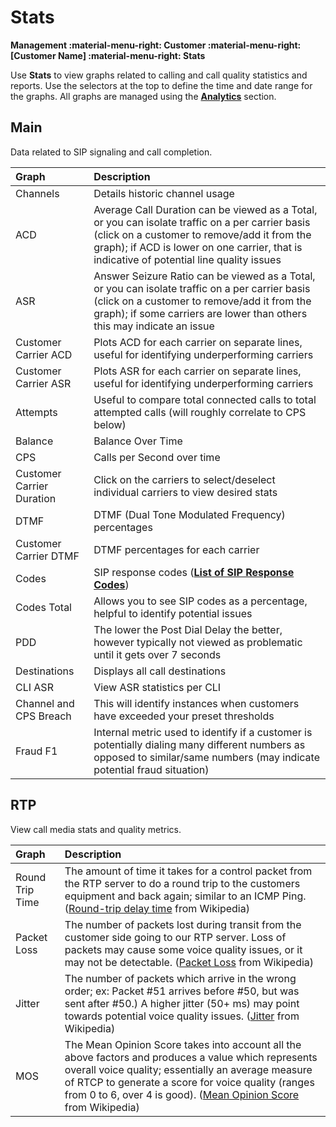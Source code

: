 # Stats
**Management :material-menu-right: Customer :material-menu-right: [Customer Name] :material-menu-right: Stats**

Use **Stats** to view graphs related to calling and call quality statistics and reports. Use the selectors at the top to define the time and date range for the graphs.  All graphs are managed using the [**Analytics**](https://docs.connexcs.com/developers/analytics/) section. 

## Main
Data related to SIP signaling and call completion.  

|Graph|Description |
|:------------|:-------------------------------------------------|
|Channels |Details historic channel usage|
|ACD|Average Call Duration can be viewed as a Total, or you can isolate traffic on a per carrier basis (click on a customer to remove/add it from the graph); if ACD is lower on one carrier, that is indicative of potential line quality issues|
|ASR |Answer Seizure Ratio can be viewed as a Total, or you can isolate traffic on a per carrier basis (click on a customer to remove/add it from the graph); if some carriers are lower than others this may indicate an issue|
|Customer Carrier ACD|Plots ACD for each carrier on separate lines, useful for identifying underperforming carriers|
|Customer Carrier ASR|Plots ASR for each carrier on separate lines, useful for identifying underperforming carriers|
|Attempts |Useful to compare total connected calls to total attempted calls (will roughly correlate to CPS below)|
|Balance |Balance Over Time|
|CPS | Calls per Second over time|
|Customer Carrier Duration |Click on the carriers to select/deselect individual carriers to view desired stats|
|DTMF |DTMF (Dual Tone Modulated Frequency) percentages|
|Customer Carrier DTMF |DTMF percentages for each carrier|
|Codes |SIP response codes ([**List of SIP Response Codes**](https://en.wikipedia.org/wiki/List_of_SIP_response_codes))|
|Codes Total|Allows you to see SIP codes as a percentage, helpful to identify potential issues|
|PDD |The lower the Post Dial Delay the better, however typically not viewed as problematic until it gets over 7 seconds|
|Destinations |Displays all call destinations|
|CLI ASR |View ASR statistics per CLI|
|Channel and CPS Breach |This will identify instances when customers have exceeded your preset thresholds|
|Fraud F1 |Internal metric used to identify if a customer is potentially dialing many different numbers as opposed to similar/same numbers (may indicate potential fraud situation)|


## RTP
View call media stats and quality metrics. 

|Graph|Description |
|:------------|:-------------------------------------------------|
|Round Trip Time |The amount of time it takes for a control packet from the RTP server to do a round trip to the customers equipment and back again; similar to an ICMP Ping. ([Round-trip delay time](https://en.wikipedia.org/wiki/Round-trip_delay_time) from Wikipedia)|
|Packet Loss |The number of packets lost during transit from the customer side going to our RTP server. Loss of packets may cause some voice quality issues, or it may not be detectable. ([Packet Loss](https://en.wikipedia.org/wiki/Packet_loss) from Wikipedia) |
|Jitter |The number of packets which arrive in the wrong order; ex: Packet #51 arrives before #50, but was sent after #50.) A higher jitter (50+ ms) may point towards potential voice quality issues. ([Jitter](https://en.wikipedia.org/wiki/Jitter) from Wikipedia)|
|MOS |The Mean Opinion Score takes into account all the above factors and produces a value which represents overall voice quality; essentially an average measure of RTCP to generate a score for voice quality (ranges from 0 to 6, over 4 is good). ([Mean Opinion Score](https://en.wikipedia.org/wiki/Mean_opinion_score) from Wikipedia)|

